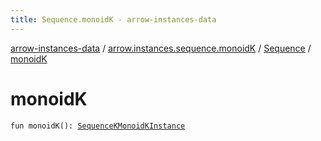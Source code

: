 ```yaml
---
title: Sequence.monoidK - arrow-instances-data
---
```


[arrow-instances-data](../../index.html) / [arrow.instances.sequence.monoidK](../index.html) / [Sequence](index.html) / [monoidK](./monoid-k.html)

# monoidK

`fun monoidK(): `[`SequenceKMonoidKInstance`](../../arrow.instances/-sequence-k-monoid-k-instance/index.html)